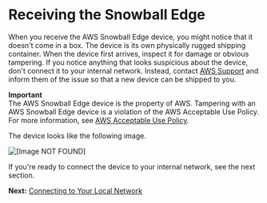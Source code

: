 # Receiving the Snowball Edge<a name="receive-device"></a>

When you receive the AWS Snowball Edge device, you might notice that it doesn't come in a box\. The device is its own physically rugged shipping container\. When the device first arrives, inspect it for damage or obvious tampering\. If you notice anything that looks suspicious about the device, don't connect it to your internal network\. Instead, contact [AWS Support](https://aws.amazon.com/premiumsupport/) and inform them of the issue so that a new device can be shipped to you\.

**Important**  
The AWS Snowball Edge device is the property of AWS\. Tampering with an AWS Snowball Edge device is a violation of the AWS Acceptable Use Policy\. For more information, see [AWS Acceptable Use Policy](http://aws.amazon.com/aup/)\.

The device looks like the following image\.

![\[Image NOT FOUND\]](http://docs.aws.amazon.com/snowball/latest/developer-guide/images/SnowballEdgeAppliance.png)

If you're ready to connect the device to your internal network, see the next section\.

**Next:** [Connecting to Your Local Network](getting-started-connect.md) 
